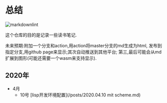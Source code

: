 # 总结

![markdownlint](https://github.com/63isOK/after-read/workflows/markdownlint-lint/badge.svg)

这个仓库的目的是记录一些读书笔记.

未来预期:附加一个分支和action,用action将master分支的md生成为html,
发布到指定分支,用github page来显示;其次自动推送到其他平台;
第三,最后可能会从md扩展到图形(可能还需要一个wasm来支持显示).

## 2020年

- 4月
  - 10号 [lisp开发环境配置](/posts/2020.04.10 mit scheme.md)

